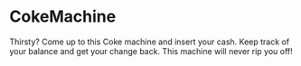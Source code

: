 # CokeMachine
 
Thirsty? Come up to this Coke machine and insert your cash. Keep track of your balance and get your change back. This machine will never rip you off!
